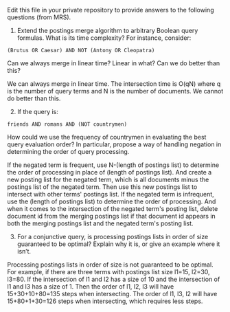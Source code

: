 Edit this file in your private repository to provide answers to the following questions (from MRS).

1. Extend the postings merge algorithm to arbitrary Boolean query formulas. What is
its time complexity? For instance, consider:

  `(Brutus OR Caesar) AND NOT (Antony OR Cleopatra)`

  Can we always merge in linear time? Linear in what? Can we do better than this?

  We can always merge in linear time. The intersection time is O(qN) where q is the number of query terms and N is the number
  of documents. We cannot do better than this.

  
2. If the query is:

  `friends AND romans AND (NOT countrymen)`

  How could we use the frequency of countrymen in evaluating the best query evaluation order? In particular, propose a way of handling negation in determining the order of query processing.
  
  If the negated term is frequent, use N-(length of postings list) to determine the order of processing in place of (length of postings list). And create a new posting list for 
  the negated term, which is all documents minus the postings list of the negated term. Then use this new postings list to intersect with other terms' postings list.
  If the negated term is infrequent, use the (length of postings list) to determine the order of processing. And when it comes to the intersection of the  negated term's posting list, 
  delete document id from the merging postings list if that document id appears in both the merging postings list and the negated term's posting list.
  
  
3. For a conjunctive query, is processing postings lists in order of size guaranteed to be
optimal? Explain why it is, or give an example where it isn’t.

  Processing postings lists in order of size is not guaranteed to be optimal. For example, if there are three terms with postings list size l1=15, l2=30, l3=80. If the intersection of l1 and l2
  has a size of 10 and the intersection of l1 and l3 has a size of 1. Then the order of l1, l2, l3 will have 15+30+10+80=135 steps when intersecting. The order of l1, l3, l2 will have 15+80+1+30=126 steps
  when intersecting, which requires less steps. 

